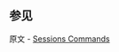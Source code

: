 ## 参见

原文 - [Sessions Commands]( https://docs.mongodb.com/manual/reference/command/nav-sessions/ )

